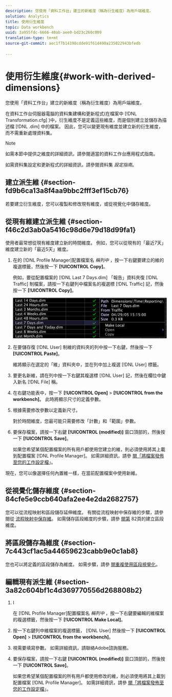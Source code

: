 ```yaml
---
description: 您使用「資料工作台」建立的新維度（稱為衍生維度）為用戶端維度。
solution: Analytics
title: 使用衍生維度
topic: Data workbench
uuid: 3a955fdc-6666-40ab-aee0-bd23c260c009
translation-type: tm+mt
source-git-commit: aec1f7b14198cdde91f61d490a235022943bfedb

---
```



# 使用衍生維度{#work-with-derived-dimensions}

您使用「資料工作台」建立的新維度（稱為衍生維度）為用戶端維度。

在資料工作台伺服器電腦的資料集建構和更新程式(在檔案中 [!DNL Transformation.cfg] )中，衍生維度不是定義這些維度，而是個別建立並儲存為描述檔 [!DNL .dim] 中的檔案。 因此，您可以變更現有維度並建立新的衍生維度，而不需重新處理資料集。

>[!NOTE]
>
>如需本節中提供之維度的詳細資訊，請參閱適當的資料工作台應用程式指南。

如需資料集設定和更新程式的詳細資訊，請參閱資料集 *設定指南*。

## 建立派生維 {#section-fd9b6ca13a8f4aa9bbc2fff3ef15cb76}

若要建立衍生維度，您可以複製和修改現有維度，或從視覺化中儲存維度。

## 從現有維建立派生維 {#section-f46c2d3ab0a5416c98d6e79d18d99fa1}

使用者最常想從現有維度建立新的時間維度。 例如，您可以從現有的「最近7天」維度建立新的「最近5天」維度。

1. 在的 [!DNL Profile Manager]配置檔案名 *稱列中* ，按一下右鍵要建立的維的複選標籤，然後按一下 **[!UICONTROL Copy]**。

   例如，要從配置檔案的 [!DNL Last 7 Days.dim] 「報告」資料夾復 [!DNL Traffic] 制檔案，請按一下右鍵列中檔案名的複選標 [!DNL Traffic] 記，然後按一下 **[!UICONTROL Copy]**。

   ![](assets/vis_ProfMgr_CopyDimension.png)

1. 在要儲存復 [!DNL User] 制維的資料夾的列中按一下右鍵，然後按一下 **[!UICONTROL Paste]**。

   維將顯示在選定的「維」資料夾中，並在列中加上複選 [!DNL User] 標籤。

1. 要更名新維，請在列中按一下右鍵其複選標 [!DNL User] 記，然後在欄位中鍵入新名 [!DNL File] 稱。
1. 在右鍵功能表中，按一下 **[!UICONTROL Open]** > **[!UICONTROL from the workbench]**。 此時將顯示尺寸的定義參數。
1. 根據需要修改參數以定義新尺寸。

   對於時間維度，您最可能只需要修改「計數」和「範圍」參數。

1. 要保存檔案，請按一下右鍵 **[!UICONTROL (modified)]** 窗口頂部的，然後按一下 **[!UICONTROL Save]**。

   如果您希望某個配置檔案的所有用戶都使用您建立的維，則必須使用將其上載到配置檔案 [!DNL Profile Manager]。 如需詳細資訊，請參 [閱「將檔案發佈至您的工作設定檔](../../../../home/c-get-started/c-admin-intrf/c-prof-mgr/t-pub-files-wkg-prof.md#task-a0106e010c834d16bd60eef4721b6af9)」。

現在，您可以像選擇任何內置維一樣，在當前配置檔案中使用新維。

## 從視覺化儲存維度 {#section-84cfe5e9ccb640afa2ee4e2da2682757}

您可以從流程映射和區段儲存延伸維度。 有關從流程映射中保存維的步驟，請參閱從 [流程映射中保存維](../../../../home/c-get-started/c-analysis-vis/c-proc-maps/t-dim-proc-maps.md#task-44d9e555d4a944e6aa81993eef703051)。 如需儲存區段維度的步驟，請參 [閱第](../../../../home/c-get-started/c-analysis-vis/c-seg/c-create-seg-dim.md#concept-70b363edcad14185ba8051646ad3d44e) 82頁的建立區段維度。

## 將區段儲存為維度 {#section-7c443cf1ac5a44659623cabb9e0c1ab8}

您也可以將定義的區段儲存為維度。 如需步驟，請參 [閱重複使用區段視覺化](../../../../home/c-get-started/c-analysis-vis/c-seg/c-reuse-seg-vis.md#concept-a8a607bd415d404a83c32a26b804cbdc)。

## 編輯現有派生維 {#section-3a82c604bf1c4d369770556d268808b2}

1. I

   在 [!DNL Profile Manager]配置檔案名 *稱列中* ，按一下右鍵要編輯的維檔案的複選標籤，然後按一下 **[!UICONTROL Make Local]**。
1. 按一下右鍵列中維檔案的複選標籤， [!DNL User] 然後按一下 **[!UICONTROL Open]** > **[!UICONTROL from the workbench]**。
1. 視需要填寫參數。 如需詳細資訊，請聯絡Adobe諮詢服務。
1. 要保存檔案，請按一下右鍵 **[!UICONTROL (modified)]** 窗口頂部的，然後按一下 **[!UICONTROL Save]**。

   如果您希望某個配置檔案的所有用戶都使用修改的維，則必須使用將其上載到配置檔案 [!DNL Profile Manager]。 如需詳細資訊，請參 [閱「將檔案發佈至您的工作設定檔](../../../../home/c-get-started/c-admin-intrf/c-prof-mgr/t-pub-files-wkg-prof.md#task-a0106e010c834d16bd60eef4721b6af9)」。


